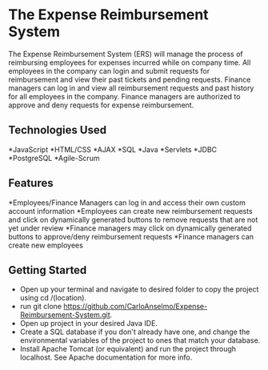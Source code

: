 # The Expense Reimbursement System

The Expense Reimbursement System (ERS) will manage the process of reimbursing employees for expenses incurred while on company time. All employees in the company can login and submit requests for reimbursement and view their past tickets and pending requests. Finance managers can log in and view all reimbursement requests and past history for all employees in the company. Finance managers are authorized to approve and deny requests for expense reimbursement.

## Technologies Used

*JavaScript
*HTML/CSS
*AJAX
*SQL
*Java
*Servlets
*JDBC
*PostgreSQL
*Agile-Scrum

## Features
*Employees/Finance Managers can log in and access their own custom account information
*Employees can create new reimbursement requests and click on dynamically generated buttons to remove requests that are not yet under review
*Finance managers may click on dynamically generated buttons to approve/deny reimbursement requests
*Finance managers can create new employees

## Getting Started

* Open up your terminal and navigate to desired folder to copy the project using cd /(location).
* run git clone https://github.com/CarloAnselmo/Expense-Reimbursement-System.git.
* Open up project in your desired Java IDE.
* Create a SQL database if you don't already have one, and change the environmental variables of the project to ones that match your database.
* Install Apache Tomcat (or equivalent) and run the project through localhost. See Apache documentation for more info.
